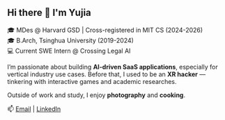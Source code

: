 ## Hi there 👋 I'm Yujia

🎓 MDes @ Harvard GSD | Cross-registered in MIT CS (2024-2026)  
🎓 B.Arch, Tsinghua University (2019-2024)  
💻 Current SWE Intern @ Crossing Legal AI  

I’m passionate about building **AI-driven SaaS applications**, especially for vertical industry use cases. Before that, I used to be an **XR hacker** — tinkering with interactive games and academic researches.  

Outside of work and study, I enjoy **photography** and **cooking**.  

📫 [Email](mailto:yjqian19@gmail.com) | [LinkedIn](https://www.linkedin.com/in/yujia-qian-054a39269/)


<!--
**Justin-Qian/Justin-Qian** is a ✨ _special_ ✨ repository because its `README.md` (this file) appears on your GitHub profile.

Here are some ideas to get you started:

- 🔭 I’m currently working on ...
- 🌱 I’m currently learning ...
- 👯 I’m looking to collaborate on ...
- 🤔 I’m looking for help with ...
- 💬 Ask me about ...
- 📫 How to reach me: ...
- 😄 Pronouns: ...
- ⚡ Fun fact: ...
-->
